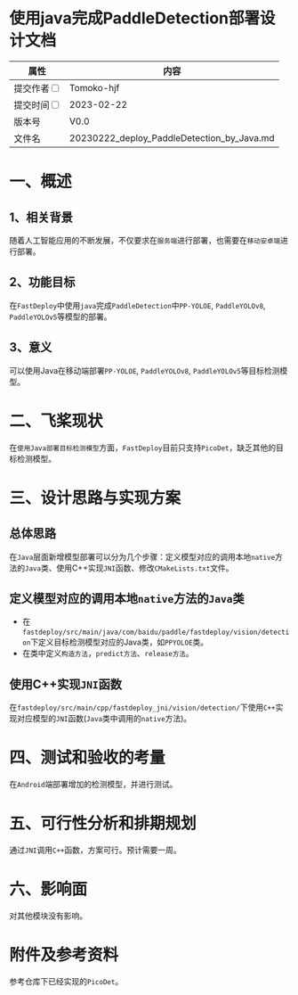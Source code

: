 # 使用java完成PaddleDetection部署设计文档
|属性 | 内容 |
|-|---|
|提交作者<input type="checkbox" class="rowselector hidden"> | Tomoko-hjf |
|提交时间<input type="checkbox" class="rowselector hidden"> | 2023-02-22 |
|版本号 | V0.0 |
|文件名 | 20230222_deploy_PaddleDetection_by_Java.md<br> |


# 一、概述
## 1、相关背景
随着人工智能应用的不断发展，不仅要求在`服务端`进行部署，也需要在`移动安卓端`进行部署。
## 2、功能目标
在`FastDeploy`中使用`java`完成`PaddleDetection`中`PP-YOLOE`, `PaddleYOLOv8`, `PaddleYOLOv5`等模型的部署。

## 3、意义
可以使用Java在移动端部署`PP-YOLOE`, `PaddleYOLOv8`, `PaddleYOLOv5`等目标检测模型。

# 二、飞桨现状
在`使用Java部署目标检测模型`方面，`FastDeploy`目前只支持`PicoDet`，缺乏其他的目标检测模型。

# 三、设计思路与实现方案

## 总体思路
在`Java`层面新增模型部署可以分为几个步骤：定义模型对应的调用本地`native`方法的`Java`类、使用C++实现`JNI`函数、修改`CMakeLists.txt`文件。

## 定义模型对应的调用本地`native`方法的`Java`类
* 在`fastdeploy/src/main/java/com/baidu/paddle/fastdeploy/vision/detection`下定义目标检测模型对应的Java类，如`PPYOLOE`类。
* 在类中定义`构造方法`，`predict方法`、`release方法`。

## 使用C++实现`JNI`函数
在`fastdeploy/src/main/cpp/fastdeploy_jni/vision/detection/`下使用`C++`实现对应模型的`JNI`函数(`Java`类中调用的`native`方法)。

# 四、测试和验收的考量
在`Android`端部署增加的检测模型，并进行测试。

# 五、可行性分析和排期规划
通过`JNI`调用`C++`函数，方案可行。预计需要一周。

# 六、影响面
对其他模块没有影响。

# 附件及参考资料
参考仓库下已经实现的`PicoDet`。
